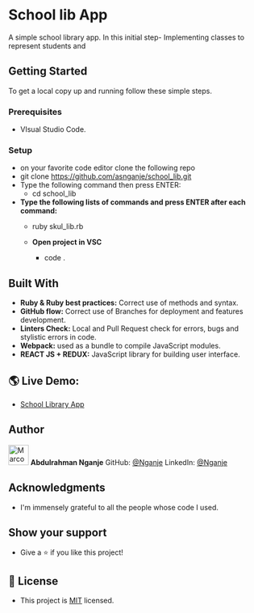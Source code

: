 # School lib App
A simple school library app. In this initial step- Implementing classes to represent students and 
## Getting Started
To get a local copy up and running follow these simple steps.

### Prerequisites
- VIsual Studio Code.

### Setup
- on your favorite code editor clone the following repo
- git clone https://github.com/asnganje/school_lib.git
- Type the following command then press ENTER: 
  - cd school_lib
- **Type the following lists of commands and press ENTER after each command:**
  - ruby skul_lib.rb

  - **Open project in VSC**
    - code .

## Built With
- **Ruby & Ruby best practices:** Correct use of methods and syntax.
- **GitHub flow:** Correct use of Branches for deployment and features development.
- **Linters Check:** Local and Pull Request check for errors, bugs and stylistic errors in code.
- **Webpack:** used as a bundle to compile JavaScript modules.
- **REACT JS + REDUX:** JavaScript library for building user interface.

## 🌎 Live Demo:
- [School Library App](https://marcooquendoc.github.io/space-travelers/)

## Author
<img src="https://ca.slack-edge.com/T47CT8XPG-U03HV4CDM62-bfa5a0269208-512" alt="Marco" width="40" height="40" /> **Abdulrahman Nganje**
GitHub: [@Nganje](https://github.com/asnganje)
LinkedIn: [@Nganje](https://www.linkedin.com/in/abdulrahman-nganje-a6436935/)

## Acknowledgments

- I'm immensely grateful to all the people whose code I used.

## Show your support
- Give a ⭐️ if you like this project!

## 📝 License
- This project is [MIT](./LICENSE) licensed.

